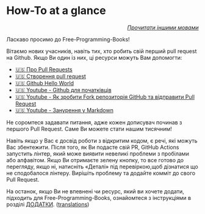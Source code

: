 # How-To at a glance

<div align="right" markdown="1">

*[Прочитати іншими мовами](../README.md#translations)*

</div>

Ласкаво просимо до Free-Programming-Books!

Вітаємо нових учасників, навіть тих, хто робить свій перший pull request на Github. Якщо Ви один із них, ці ресурси можуть Вам допомогти:

* [:us: Про Pull Requests](https://help.github.com/articles/about-pull-requests/)
* [:us: Створення pull request](https://docs.github.com/en/free-pro-team@latest/github/collaborating-with-issues-and-pull-requests/creating-a-pull-request)
* [:us: Github Hello World](https://guides.github.com/activities/hello-world/)
* [:us: Youtube - Github для початківців](https://www.youtube.com/watch?v=0fKg7e37bQE)
* [:us: Youtube - Як зробити Fork репозиторія GitHub та відправити Pull Request](https://www.youtube.com/watch?v=G1I3HF4YWEw)
* [:us: Youtube - Занурення у Markdown](https://www.youtube.com/watch?v=HUBNt18RFbo)

Не соромтеся задавати питання, адже кожен дописувач починав з першого Pull Request. Саме Ви можете стати нашим тисячним!

Навіть якщо у Вас є досвід роботи з відкритим кодом, є речі, які можуть Вас збентежити. Після того, як Ви подасте свій PR, GitHub Actions запустить лінтер, який може виявити невеликі проблеми з пробілами або алфавітом. Якщо Ви отримаєте зелену кнопку, то все готово до перегляду, якщо ні, натисніть «Деталі» під перевіркою,щоб дізнатися що не сподобалося лінтеру. Вирішіть проблему та додайте комміт до свого Pull Request.

На останок, якщо Ви не впевнені чи ресурс, який ви хочете додати, підходить для Free-Programming-Books, ознайомтеся з інструкціями в розділі [ДОДАТКИ](CONTRIBUTING.md). ([translations](../README.md#translations))
